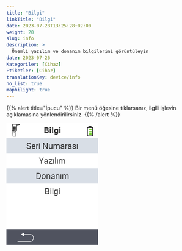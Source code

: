 ```yaml
---
title: "Bilgi"
linkTitle: "Bilgi"
date: 2023-07-28T13:25:28+02:00
weight: 20
slug: info
description: >
  Önemli yazılım ve donanım bilgilerini görüntüleyin
date: 2023-07-26
Kategoriler: [Cihaz]
Etiketler: [Cihaz]
translationKey: device/info
no_list: true
maphilight: true
---
```

{{% alert title="İpucu" %}}
Bir menü öğesine tıklarsanız, ilgili işlevin açıklamasına yönlendirilirsiniz.
{{% /alert %}}

<img src="images/menu.png" alt="VitalControl Bilgi" title="Bilgi" usemap="#workmap" class="maphilight" />

<map name="workmap">
  <area shape="rect" coords="2,40,238,80" alt="Seri numarası" title="Cihazınızın seri numarasını almak için buraya tıklayın&#10;Mausklick: zur Dokumentation" href="/tr/docs/device/info/serial-number/">
  <area shape="rect" coords="2,80,238,120" alt="Yazılım" title="Yazılım sürümünüzü görüntüleme talimatlarını burada bulabilirsiniz&#10;Mausklick: zur Dokumentation" href="/tr/docs/firmware/versions/">
  <area shape="rect" coords="2,120,238,160" alt="Donanım" title="Cihazınızın donanım bilgilerine erişmek için buraya tıklayın&#10;Mausklick: zur Dokumentation" href="/tr/docs/device/info/hardware/">
  <area shape="rect" coords="2,160,238,200" alt="Hakkında" title="Satıcı bilgilerini çağırın&#10;Mausklick: zur Dokumentation" href="/tr/docs/device/info/about/">

  <area shape="rect" coords="2,282,120,319" alt="Geri" title="Seviyeye geri dön&#10;Mouse click: open documentation" href="/tr/docs/device/">
</map>
